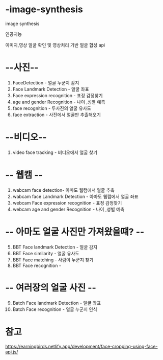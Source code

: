 # -image-synthesis
 image synthesis

인공지능 

이미지,영상 얼굴 확인 및
영상처리 기반 얼굴 합성 api


# --사진--
1. FaceDetection - 얼굴 누군지 감지
2. Face Landmark Detection - 얼굴 좌표
3. Face expression recognition - 표정 감정찾기
4. age and gender Recognition - 나이 ,성별 예측
5. face recognition - 두사진의 얼굴 유사도
6. face extraction - 사진에서 얼굴만 추출해오기

# --비디오--
1. video face tracking - 비디오에서 얼굴 찾기


# -- 웹캠 --
1. wabcam face detection- 아마도 웹캠에서 얼굴 추측
2. wabcam face Landmark Detection - 아마도 웹캠에서 얼굴 좌표
3. webcam Face expression recognition - 표정 감정찾기
4. webcam age and gender Recognition - 나이 ,성별 예측

# -- 아마도 얼굴 사진만 가져왔을떄? -- 
5. BBT Face landmark Detection - 얼굴 감지
6. BBT Face similarity - 얼굴 유사도 
7. BBT Face matching -  사람이 누군지 찾기
8. BBT Face recognition - 

# -- 여러장의 얼굴 사진  --
9. Batch Face landmark Detection -  얼굴 좌표
10. Batch Face recognition - 얼굴 누군지 인식


# 참고
https://earningbirds.netlify.app/development/face-cropping-using-face-api.js/

